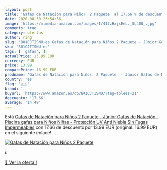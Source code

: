 ```yaml
---
layout: post
title: 'Gafas de Natación para Niños  2 Paquete  al 17.66 % de descuento'
date: 2020-08-30 23:54:56
image: 'https://m.media-amazon.com/images/I/417zHxjsEeL._SL400_.jpg'
comments: true
category: ofertas
author: ring
slug: 'B01CJTISNU-es Gafas de Natación para Niños 2 Paquete - Júnior Gafas de...'
sku: 'B01CJTISNU-es'
tags: [ 'gafas', ]
actualPrice: 13.99 EUR
currency: EUR
price: 13.99
comparePrice: 16.99 EUR
prodname: 'Gafas de Natación para Niños  2 Paquete  - Júnior Gafas de Natación - Piscina gafas para Niños  Niñas - Protección UV  Anti Niebla  Sin Fugas  Impermeables'
country: 'es'
flag: '🇪🇸'
brand: ''
buyurl: 'https://www.amazon.es/dp/B01CJTISNU/?tag=tolees-21'
descuento: '17.66'
average: '14.49'
---
```


Está [Gafas de Natación para Niños  2 Paquete  - Júnior Gafas de Natación - Piscina gafas para Niños  Niñas - Protección UV  Anti Niebla  Sin Fugas  Impermeables](https://www.amazon.es/dp/B01CJTISNU/?tag=tolees-21) con 17.66 de descuento por 13.99 EUR (original: 16.99 EUR) en el siguiente enlace!

[![Gafas de Natación para Niños  2 Paquete ](https://m.media-amazon.com/images/I/417zHxjsEeL._SL400_.jpg)](https://www.amazon.es/dp/B01CJTISNU/?tag=tolees-21)

ℹ️:


[🛒 Ver la oferta!!](https://www.amazon.es/dp/B01CJTISNU/?tag=tolees-21)
